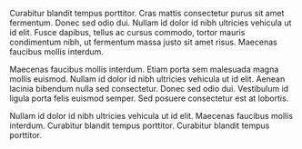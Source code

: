 Curabitur blandit tempus porttitor. Cras mattis consectetur purus sit amet fermentum. Donec sed odio dui. Nullam id dolor id nibh ultricies vehicula ut id elit. Fusce dapibus, tellus ac cursus commodo, tortor mauris condimentum nibh, ut fermentum massa justo sit amet risus. Maecenas faucibus mollis interdum.

Maecenas faucibus mollis interdum. Etiam porta sem malesuada magna mollis euismod. Nullam id dolor id nibh ultricies vehicula ut id elit. Aenean lacinia bibendum nulla sed consectetur. Donec sed odio dui. Vestibulum id ligula porta felis euismod semper. Sed posuere consectetur est at lobortis.

Nullam id dolor id nibh ultricies vehicula ut id elit. Maecenas faucibus mollis interdum. Curabitur blandit tempus porttitor. Curabitur blandit tempus porttitor.
